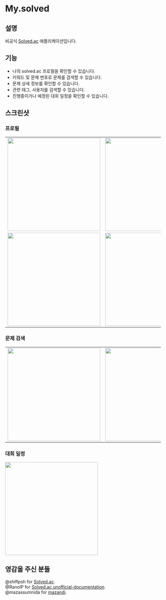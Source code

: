 # My.solved

## 설명

비공식 [Solved.ac](https://solved.ac/) 애플리케이션입니다.


## 기능

* 나의 solved.ac 프로필을 확인할 수 있습니다.
* 키워드 및 문제 번호로 문제를 검색할 수 있습니다.
* 문제 상세 정보를 확인할 수 있습니다.
* 관련 태그, 사용자를 검색할 수 있습니다.
* 진행중이거나 예정된 대회 일정을 확인할 수 있습니다.


## 스크린샷
### 프로필
<table>
  <tr>
    <td><img src="https://user-images.githubusercontent.com/52066828/224313409-abec652c-1055-4b68-aa60-51f88e7116c3.png" width="300"></td>
    <td><img src="https://user-images.githubusercontent.com/52066828/224313469-6f3fcfef-f078-4996-abf9-4a3c862a87e4.png" width="300"></td>
  </tr>
  <tr>
    <td><img src="https://user-images.githubusercontent.com/52066828/224313530-e28e54ca-26e3-4264-8496-842f261259e2.png" width="300"></td>
    <td><img src="https://user-images.githubusercontent.com/52066828/224313584-7727012a-ea1e-4cba-95e4-06ea3e10122e.png" width="300"></td>
    <td><img src="https://user-images.githubusercontent.com/52066828/224313682-920763da-598d-4546-abca-82e0f65bcd73.png" width="300"></td>
  </tr>
</table>

### 문제 검색
<table>
  <tr>
    <td><img src="https://user-images.githubusercontent.com/52066828/224314039-a8a9104e-a9cd-4937-b410-0e6f44087253.png" width="300"></td>
    <td><img src="https://user-images.githubusercontent.com/52066828/224314077-76c08a6d-7185-4280-8c1f-6d11302a0e96.png" width="300"></td>
    <td><img src="https://user-images.githubusercontent.com/52066828/220982949-dbdc2d5c-94cf-450e-a996-e679670b8b07.png" width="300"></td>
  </tr>
</table>

### 대회 일정
<img src="https://user-images.githubusercontent.com/52066828/220982966-eb68558b-92eb-4a24-8fa7-1f06e51f6376.png" width="300">

## 영감을 주신 분들 
@shiftpsh for [Solved.ac](https://solved.ac/).    
@RanolP for [Solved.ac unofficial-documentation](https://solvedac.github.io/unofficial-documentation/#/).    
@mazassumnida for [mazandi](https://github.com/mazassumnida/mazandi).    
